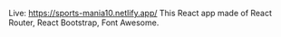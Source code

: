 Live: https://sports-mania10.netlify.app/
This React app made of React Router, React Bootstrap, Font Awesome.
